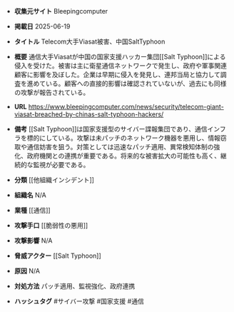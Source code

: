 - **収集元サイト**
Bleepingcomputer

- **掲載日**
2025-06-19

- **タイトル**
Telecom大手Viasat被害、中国SaltTyphoon

- **概要**
通信大手Viasatが中国の国家支援ハッカー集団[[Salt Typhoon]]による侵入を受けた。被害は主に衛星通信ネットワークで発生し、政府や軍事関連顧客に影響を及ぼした。企業は早期に侵入を発見し、連邦当局と協力して調査を進めている。顧客への直接的影響は確認されていないが、過去にも同様の攻撃が報告されている。

- **URL**
https://www.bleepingcomputer.com/news/security/telecom-giant-viasat-breached-by-chinas-salt-typhoon-hackers/

- **備考**
[[Salt Typhoon]]は国家支援型のサイバー諜報集団であり、通信インフラを標的にしている。攻撃は未パッチのネットワーク機器を悪用し、情報窃取や通信妨害を狙う。対策としては迅速なパッチ適用、異常検知体制の強化、政府機関との連携が重要である。将来的な被害拡大の可能性も高く、継続的な監視が必要である。

- **分類**
[[他組織インシデント]]

- **組織名**
N/A

- **業種**
[[通信]]

- **攻撃手口**
[[脆弱性の悪用]]

- **攻撃影響**
N/A

- **脅威アクター**
[[Salt Typhoon]]

- **原因**
N/A

- **対処方法**
パッチ適用、監視強化、政府連携

- **ハッシュタグ**
#サイバー攻撃 #国家支援 #通信
